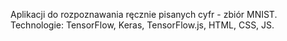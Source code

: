 Aplikacji do rozpoznawania ręcznie pisanych cyfr - zbiór MNIST.
Technologie: TensorFlow, Keras, TensorFlow.js, HTML, CSS, JS.
